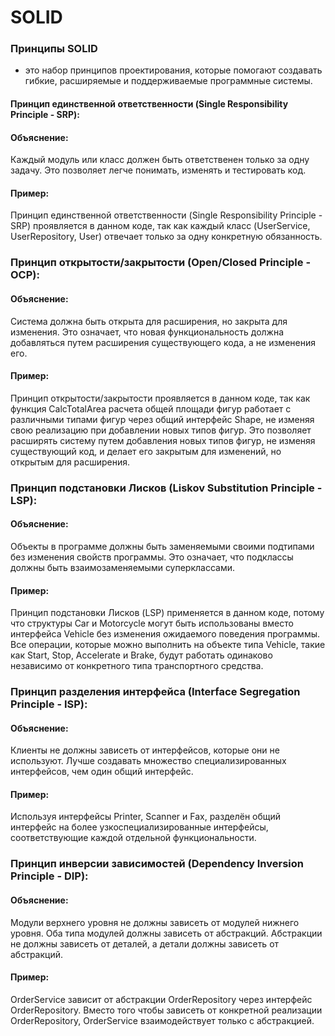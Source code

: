 # SOLID
### Принципы SOLID 
- это набор принципов проектирования, которые помогают создавать гибкие,
расширяемые и поддерживаемые программные системы. 

#### Принцип единственной ответственности (Single Responsibility Principle - SRP):
#### Объяснение:
Каждый модуль или класс должен быть ответственен только за одну задачу.
Это позволяет легче понимать, изменять и тестировать код.
#### Пример:
Принцип единственной ответственности (Single Responsibility Principle - SRP) проявляется в данном коде, так как каждый класс (UserService, UserRepository, User) отвечает только за одну конкретную обязанность.

### Принцип открытости/закрытости (Open/Closed Principle - OCP):
#### Объяснение: 
Система должна быть открыта для расширения, но закрыта для изменения. 
Это означает, что новая функциональность должна добавляться путем расширения существующего кода, а не изменения его.
#### Пример:
Принцип открытости/закрытости проявляется в данном коде, так как функция CalcTotalArea расчета общей площади фигур работает с различными типами фигур через общий интерфейс Shape, не изменяя свою реализацию при добавлении новых типов фигур. 
Это позволяет расширять систему путем добавления новых типов фигур, не изменяя существующий код, и делает его закрытым для изменений, но открытым для расширения.

### Принцип подстановки Лисков (Liskov Substitution Principle - LSP):
#### Объяснение:
Объекты в программе должны быть заменяемыми своими подтипами без изменения свойств программы. 
Это означает, что подклассы должны быть взаимозаменяемыми суперклассами.
#### Пример:
Принцип подстановки Лисков (LSP) применяется в данном коде, потому что структуры Car и Motorcycle могут быть использованы вместо интерфейса Vehicle без изменения ожидаемого поведения программы.
Все операции, которые можно выполнить на объекте типа Vehicle, такие как Start, Stop, Accelerate и Brake, будут работать одинаково независимо от конкретного типа транспортного средства.

### Принцип разделения интерфейса (Interface Segregation Principle - ISP):
#### Объяснение:
Клиенты не должны зависеть от интерфейсов, которые они не используют.
Лучше создавать множество специализированных интерфейсов, чем один общий интерфейс.
#### Пример:
Используя интерфейсы Printer, Scanner и Fax, разделён общий интерфейс на более узкоспециализированные интерфейсы, 
соответствующие каждой отдельной функциональности.
 
### Принцип инверсии зависимостей (Dependency Inversion Principle - DIP):
#### Объяснение:
Модули верхнего уровня не должны зависеть от модулей нижнего уровня. 
Оба типа модулей должны зависеть от абстракций. 
Абстракции не должны зависеть от деталей, а детали должны зависеть от абстракций.
#### Пример:
OrderService зависит от абстракции OrderRepository через интерфейс OrderRepository. 
Вместо того чтобы зависеть от конкретной реализации OrderRepository, OrderService взаимодействует только с абстракцией.
